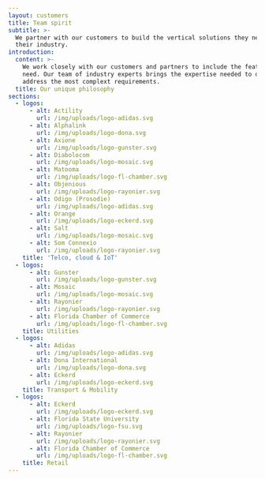 ```yaml
---
layout: customers
title: Team spirit
subtitle: >-
  We partner with our customers to build the vertical solutions they need for
  their industry.
introduction:
  content: >-
    We work closely with our customers and partners to include the features they
    need. Our team of industry experts brings the expertise needed to quickly
    address the most complext requirements. 
  title: Our unique philosophy
sections:
  - logos:
      - alt: Actility
        url: /img/uploads/logo-adidas.svg
      - alt: Alphalink
        url: /img/uploads/logo-dona.svg
      - alt: Axione
        url: /img/uploads/logo-gunster.svg
      - alt: Diabolocom
        url: /img/uploads/logo-mosaic.svg
      - alt: Matooma
        url: /img/uploads/logo-fl-chamber.svg
      - alt: Objenious
        url: /img/uploads/logo-rayonier.svg
      - alt: Odigo (Prosodie)
        url: /img/uploads/logo-adidas.svg
      - alt: Orange
        url: /img/uploads/logo-eckerd.svg
      - alt: Salt
        url: /img/uploads/logo-mosaic.svg
      - alt: Som Connexio
        url: /img/uploads/logo-rayonier.svg
    title: 'Telco, cloud & IoT'
  - logos:
      - alt: Gunster
        url: /img/uploads/logo-gunster.svg
      - alt: Mosaic
        url: /img/uploads/logo-mosaic.svg
      - alt: Rayonier
        url: /img/uploads/logo-rayonier.svg
      - alt: Florida Chamber of Commerce
        url: /img/uploads/logo-fl-chamber.svg
    title: Utilities
  - logos:
      - alt: Adidas
        url: /img/uploads/logo-adidas.svg
      - alt: Dona International
        url: /img/uploads/logo-dona.svg
      - alt: Eckerd
        url: /img/uploads/logo-eckerd.svg
    title: Transport & Mobility
  - logos:
      - alt: Eckerd
        url: /img/uploads/logo-eckerd.svg
      - alt: Florida State University
        url: /img/uploads/logo-fsu.svg
      - alt: Rayonier
        url: /img/uploads/logo-rayonier.svg
      - alt: Florida Chamber of Commerce
        url: /img/uploads/logo-fl-chamber.svg
    title: Retail
---
```


